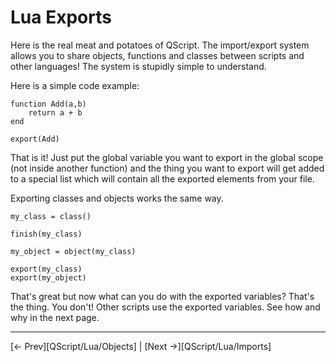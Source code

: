 # Lua Exports

Here is the real meat and potatoes of QScript. The import/export system allows you to share objects, functions and classes between scripts and other languages! The system is stupidly simple to understand.

Here is a simple code example:

    function Add(a,b)
        return a + b
    end

    export(Add)

That is it! Just put the global variable you want to export in the global scope (not inside another function) and the thing you want to export will get added to a special list which will contain all the exported elements from your file.

Exporting classes and objects works the same way.

    my_class = class()

    finish(my_class)

    my_object = object(my_class)

    export(my_class)
    export(my_object)

That's great but now what can you do with the exported variables? That's the thing. You don't! Other scripts use the exported variables. See how and why in the next page.

---

[<- Prev][QScript/Lua/Objects] |
[Next ->][QScript/Lua/Imports]